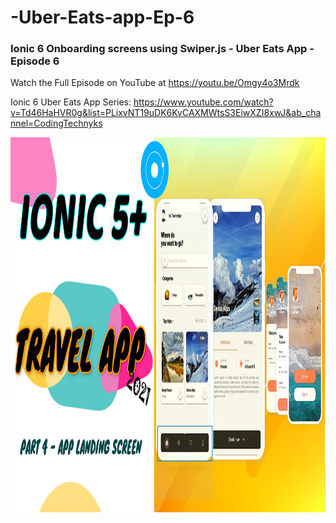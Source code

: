# -Uber-Eats-app-Ep-6
### Ionic 6 Onboarding screens using Swiper.js - Uber Eats App - Episode 6
Watch the Full Episode on YouTube at https://youtu.be/Omgy4o3Mrdk

Ionic 6 Uber Eats App Series: https://www.youtube.com/watch?v=Td46HaHVR0g&list=PLixvNT19uDK6KvCAXMWtsS3EiwXZI8xwJ&ab_channel=CodingTechnyks

<img src="https://github.com/Nykz/IonicTravelAppEp4/blob/main/travel4%20thumbnail.png" width="1000" height="600" />
